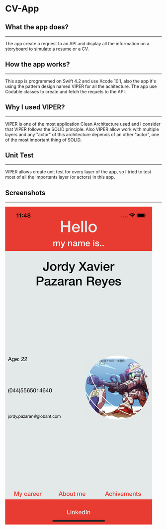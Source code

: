 # CV-App

## What the app does?
------
The app create a request to an API and display all the information on a storyboard to simulate a resume or a CV.

## How the app works?
------
This app is  programmed on Swift 4.2 and use Xcode 10.1, also the app it's using the pattern design named VIPER for all the achitecture. The app use Codable classes to create and fetch the requets to the API.

## Why I used VIPER?
------
VIPER is one of the most application Clean Architecture used and I consider that VIPER follows the SOLID principle. Also VIPER allow work with multiple layers and any "actor" of this architecture depends of an other "actor", one of the most important thing of SOLID.

## Unit Test
------
VIPER allows create unit test for every layer of the app, so I tried to test most of all the importants layer (or actors) in this app.

## Screenshots
-------

![Main](/Screenshots/Main.png)
